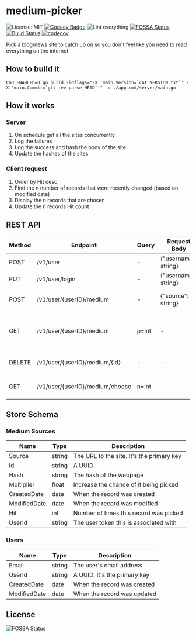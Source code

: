 # medium-picker

![License: MIT](https://img.shields.io/badge/License-MIT-green.svg)
[![Codacy Badge](https://api.codacy.com/project/badge/Grade/b06d2ab8a21941b78abc54eafd1941e4)](https://app.codacy.com/gh/ankur22/medium-picker?utm_source=github.com&utm_medium=referral&utm_content=ankur22/medium-picker&utm_campaign=Badge_Grade)
![Lint everything](https://github.com/ankur22/medium-picker/workflows/Lint%20everything/badge.svg)
[![FOSSA Status](https://app.fossa.com/api/projects/custom%2B20992%2Fgithub.com%2Fankur22%2Fmedium-picker.svg?type=shield)](https://app.fossa.com/projects/custom%2B20992%2Fgithub.com%2Fankur22%2Fmedium-picker?ref=badge_shield)
[![Build Status](https://travis-ci.com/ankur22/medium-picker.svg?branch=main)](https://travis-ci.com/ankur22/medium-picker)
[![codecov](https://codecov.io/gh/ankur22/medium-picker/branch/main/graph/badge.svg?token=T5NKEL12CW)](https://codecov.io/gh/ankur22/medium-picker)

Pick a blog/news site to catch up on so you don't feel like you need to read everything on the internet

## How to build it

```shell
CGO_ENABLED=0 go build -ldflags="-X 'main.Version=`cat VERSION.txt`' -X 'main.Commit=`git rev-parse HEAD`'" -o ./app cmd/server/main.go
```

## How it works

### Server

1. On schedule get all the sites concurrently
2. Log the failures
3. Log the success and hash the body of the site
4. Update the hashes of the sites

### Client request

1. Order by Hit desc
2. Find the n number of records that were recently changed (based on modified date)
3. Display the n records that are chosen
4. Update the n records Hit count

## REST API

| Method | Endpoint                        | Query | Request Body         | Reponse Body                           | Success Code | Failures | Description               |
|--------|---------------------------------|-------|----------------------|----------------------------------------|--------------|----------|---------------------------|
| POST   | /v1/user                        | -     | {"username": string} | {"userId": "string"}                   | 201          | 400 409  | Create account            |
| PUT    | /v1/user/login                  | -     | {"username": string} | {"userId": "string"}                   | 200          | 400 404  | Login                     |
| POST   | /v1/user/{userID}/medium        | -     | {"source": string}   | -                                      | 204          | 404 409  | Add a new medium source   |
| GET    | /v1/user/{userID}/medium        | p=int | -                    | [{"source": string, "Id": string, "nextPage": int}]   | 200      | 400      | Get all the sources (paginated) |
| DELETE | /v1/user/{userID}/medium/{Id}   | -     | -                    | -                                      | 204          | 404      | Delete a medium source    |
| GET    | /v1/user/{userID}/medium/choose | n=int | -                    | [{"url": "string"}]                    | 200          | 400 404  | Get n medium urls to read |

## Store Schema

### Medium Sources

| Name         | Type   | Description                               |
|--------------|--------|-------------------------------------------|
| Source       | string | The URL to the site. It's the primary key |
| Id           | string | A UUID                                    |
| Hash         | string | The hash of the webpage                   |
| Multiplier   | float  | Increase the chance of it being picked    |
| CreatedDate  | date   | When the record was created               |
| ModifiedDate | date   | When the record was modified              |
| Hit          | int    | Number of times this record was picked    |
| UserId       | string | The user token this is associated with    |

### Users

| Name         | Type   | Description                  |
|--------------|--------|------------------------------|
| Email        | string | The user's email address     |
| UserId       | string | A UUID. It's the primary key |
| CreatedDate  | date   | When the record was created  |
| ModifiedDate | date   | When the record was updated  |

## License

[![FOSSA Status](https://app.fossa.com/api/projects/custom%2B20992%2Fgithub.com%2Fankur22%2Fmedium-picker.svg?type=large)](https://app.fossa.com/projects/custom%2B20992%2Fgithub.com%2Fankur22%2Fmedium-picker?ref=badge_large)
